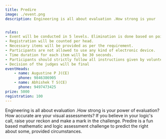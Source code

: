 ```yaml
---
title: Predire
image: ./event.png
description: Engineering is all about evaluation .How strong is your   power of evaluation? How accurate are your visual assessments? If you believe in your logic's call, raise your reckon and make a mark in the challenge. Predire is a fun based mathematic and logic assessment challenge to predict the right about some, provided circumstances.


rules: 
- Event will be conducted in 5 levels. Elimination is done based on points obtained.
- Registration will be counted per head.
- Necessary items will be provided as per the requirement.
- Participants are not allowed to use any kind of electronic device.
- Time duration for each item will be 30 seconds.
- Participants should strictly follow all instructions given by volunteers during the event.
- Decision of the judges will be final
eventHeads:
    - name: Augustine P J(CE)
      phone: 9846386905
    - name: Abhishek T S(CE)
      phone: 9497473425
prize: 5000
registration: 100
---
```

Engineering is all about evaluation .How strong is your   power of evaluation? How accurate are your visual assessments? If you believe in your logic's call, raise your reckon and make a mark in the challenge. Predire is a fun based mathematic and logic assessment challenge to predict the right about some, provided circumstances.